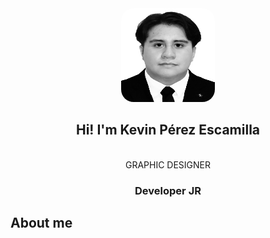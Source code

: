 <div align="center" width="auto">
    <img src="./Images/perfil.jpg" width=150 height=150 style="border-radius:20px"/>
    <br/>
    <h2>Hi! I'm Kevin Pérez Escamilla</h2>
    <br/>GRAPHIC DESIGNER
    <h3>Developer JR</h3>
</div>

## About me
